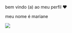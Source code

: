 bem vindo (a) ao meu perfil ❤️

meu nome é mariane

![](https://media.tenor.com/DYKScL18MjYAAAAM/heart.gif)
